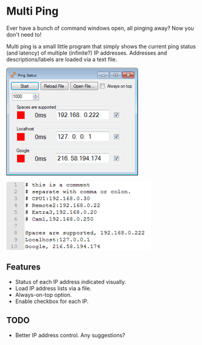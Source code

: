 # Multi Ping
Ever have a bunch of command windows open, all pinging away? Now you don't need to! 

Multi ping is a small little program that simply shows the current ping status (and latency) of multiple (infinite?) IP addresses. Addresses and descriptions/labels are loaded via a text file. 

![multi-ping_screenshot](/MultiPingStatus/mp_snap.png)

![config_screenshot](/MultiPingStatus/config_snap.png)

## Features
* Status of each IP address indicated visually. 
* Load IP address lists via a file. 
* Always-on-top option. 
* Enable checkbox for each IP. 

## TODO
* Better IP address control. Any suggestions? 
